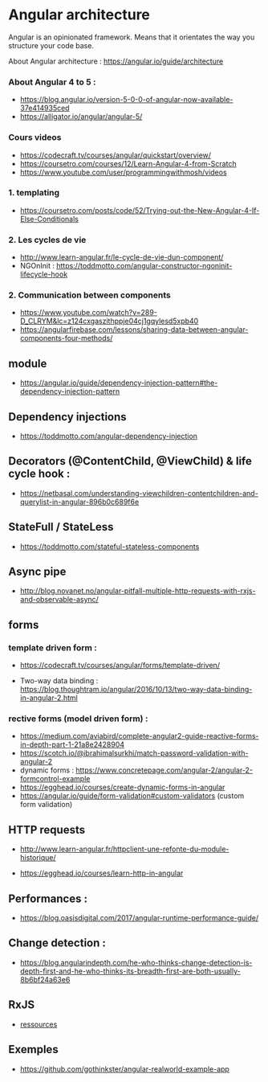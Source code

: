 # Angular architecture

Angular is an opinionated framework.
Means that it orientates the way you structure your code base.

About Angular architecture : https://angular.io/guide/architecture

### About Angular 4 to 5 : 

* https://blog.angular.io/version-5-0-0-of-angular-now-available-37e414935ced
* https://alligator.io/angular/angular-5/

### Cours videos

* https://codecraft.tv/courses/angular/quickstart/overview/
* https://coursetro.com/courses/12/Learn-Angular-4-from-Scratch
* https://www.youtube.com/user/programmingwithmosh/videos

### 1. templating

* https://coursetro.com/posts/code/52/Trying-out-the-New-Angular-4-If-Else-Conditionals

### 2. Les cycles de vie

* http://www.learn-angular.fr/le-cycle-de-vie-dun-component/
* NGOnInit : https://toddmotto.com/angular-constructor-ngoninit-lifecycle-hook

### 2. Communication between components

* https://www.youtube.com/watch?v=289-D_CLRYM&lc=z124cxgaszithppje04cj1gqylesd5xpb40
* https://angularfirebase.com/lessons/sharing-data-between-angular-components-four-methods/

## module

* https://angular.io/guide/dependency-injection-pattern#the-dependency-injection-pattern

## Dependency injections

* https://toddmotto.com/angular-dependency-injection

## Decorators (@ContentChild, @ViewChild) & life cycle hook :

* https://netbasal.com/understanding-viewchildren-contentchildren-and-querylist-in-angular-896b0c689f6e

## StateFull / StateLess

* https://toddmotto.com/stateful-stateless-components

## Async pipe

* http://blog.novanet.no/angular-pitfall-multiple-http-requests-with-rxjs-and-observable-async/

## forms

### template driven form :

* https://codecraft.tv/courses/angular/forms/template-driven/

* Two-way data binding : https://blog.thoughtram.io/angular/2016/10/13/two-way-data-binding-in-angular-2.html

### rective forms (model driven form) : 

* https://medium.com/aviabird/complete-angular2-guide-reactive-forms-in-depth-part-1-21a8e2428904
* https://scotch.io/@ibrahimalsurkhi/match-password-validation-with-angular-2
* dynamic forms  : https://www.concretepage.com/angular-2/angular-2-formcontrol-example
* https://egghead.io/courses/create-dynamic-forms-in-angular
* https://angular.io/guide/form-validation#custom-validators (custom form validation)

## HTTP requests

* http://www.learn-angular.fr/httpclient-une-refonte-du-module-historique/

* https://egghead.io/courses/learn-http-in-angular

## Performances :

* https://blog.oasisdigital.com/2017/angular-runtime-performance-guide/

## Change detection :

* https://blog.angularindepth.com/he-who-thinks-change-detection-is-depth-first-and-he-who-thinks-its-breadth-first-are-both-usually-8b6bf24a63e6

## RxJS

* [ressources](./rxjs.md)

## Exemples

* https://github.com/gothinkster/angular-realworld-example-app
